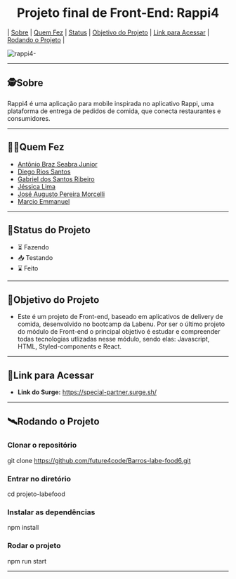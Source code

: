 <h1 align="center">
     Projeto final de Front-End: Rappi4
</h1>

<!--ts-->
   | [Sobre](#sobre) | [Quem Fez](#quem-fez) | [Status](#status) | [Objetivo do Projeto](#objetivo-do-projeto) | [Link para Acessar](#link-para-acessar) | [Rodando o Projeto](#rodando-o-projeto) |
<!--te-->

![rappi4-](https://user-images.githubusercontent.com/102266417/193159218-15d9a6da-7b21-4c92-a253-6b632c1c5bd2.png)


---

##  🕵Sobre

Rappi4 é uma aplicação para mobile inspirada no aplicativo Rappi, uma plataforma de entrega de pedidos de comida, que conecta restaurantes e consumidores.

---

##  👩🏾Quem Fez 

- <a href=https://github.com/AntonioJuniorPanda>Antônio Braz Seabra Junior</a>
- <a href=https://github.com/DiegoRiosS-dev>Diego Rios Santos</a>
- <a href=https://github.com/Gabcentro>Gabriel dos Santos Ribeiro</a>
- <a href=https://github.com/jessicalimaz>Jéssica Lima</a>
- <a href=https://github.com/josemorcelli>José Augusto Pereira Morcelli</a>
- <a href=https://github.com/M-Emmanuel-G>Marcio Emmanuel</a>

---

##  🧭Status do Projeto

 - ⏳ Fazendo
 - 📥 Testando 
 - ⌛ Feito

---

##  🎯Objetivo do Projeto

- Este é um projeto de Front-end, baseado em aplicativos de delivery de comida, desenvolvido no bootcamp da Labenu. Por ser o último projeto do módulo de Front-end o principal objetivo é estudar e compreender todas tecnologias utlizadas nesse módulo, sendo elas: Javascript, HTML, Styled-components e React.

---

## 🔗Link para Acessar

- **Link do Surge:** https://special-partner.surge.sh/

---


## 🛰Rodando o Projeto


### Clonar o repositório
 git clone https://github.com/future4code/Barros-labe-food6.git

### Entrar no diretório
cd projeto-labefood

### Instalar as dependências
npm install

### Rodar o projeto
npm run start


---

